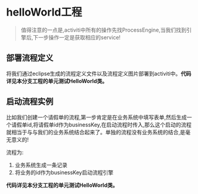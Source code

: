 # helloWorld工程

> 值得注意的一点是,activiti中所有的操作先找ProcessEngine,当我们找到引擎后,下一步操作一定是获取相应的service!

## 部署流程定义

将我们通过eclipse生成的流程定义文件以及流程定义图片部署到activiti中。**代码详见本分支工程的单元测试HelloWorld类。**

## 启动流程实例

比如我们创建一个请假单的流程,第一步肯定是在业务系统中填写表单,然后生成一个请假单id,将请假单id作为businessKey,在启动流程时传入,那么这个启动的流程就相当于与与我们的业务系统结合起来了。单独的流程没有业务系统的结合,是毫无意义的!

流程为:

1. 业务系统生成一条记录
2. 将业务的id作为businessKey启动流程引擎

**代码详见本分支工程的单元测试HelloWorld类。**